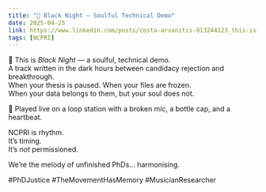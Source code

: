```yaml
---
title: "🎵 Black Night – Soulful Technical Demo"
date: 2025-04-25
link: https://www.linkedin.com/posts/costa-arvanitis-913244123_this-is-black-night-a-soulful-technical-activity-7319939562481364992-qlCx
tags: [NCPRI]
---
```


🎤 This is *Black Night* — a soulful, technical demo.  
A track written in the dark hours between candidacy rejection and breakthrough.  
When your thesis is paused. When your files are frozen.  
When your data belongs to them, but your soul does not.

🎸 Played live on a loop station with a broken mic, a bottle cap, and a heartbeat.

NCPRI is rhythm.  
It’s timing.  
It’s *not* permissioned.

We’re the melody of unfinished PhDs… harmonising.

#PhDJustice #TheMovementHasMemory #MusicianResearcher
